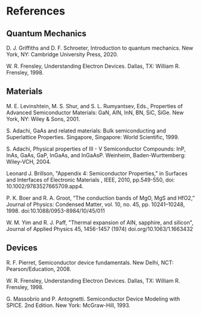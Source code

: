 
# References

## Quantum Mechanics

   D. J. Griffiths and D. F. Schroeter, Introduction to quantum mechanics. New York, NY: Cambridge University Press, 2020.

   W. R. Frensley, Understanding Electron Devices. Dallas, TX: William R. Frensley, 1998. 

## Materials

   M. E. Levinshtein, M. S. Shur, and S. L. Rumyantsev, Eds., Properties of Advanced Semiconductor Materials: GaN, AlN, InN, BN, SiC, SiGe. New York, NY: Wiley & Sons, 2001. 

   S. Adachi, GaAs and related materials: Bulk semiconducting and Superlattice Properties. Singapore, Singapore: World Scientific, 1999. 

   S. Adachi, Physical properties of III - V Semiconductor Compounds: InP, InAs, GaAs, GaP, InGaAs, and InGaAsP. Weinheim, Baden-Wurttemberg: Wiley-VCH, 2004.

   Leonard J. Brillson, "Appendix 4: Semiconductor Properties," in Surfaces and Interfaces of Electronic Materials , IEEE, 2010, pp.549-550, doi: 10.1002/9783527665709.app4.

   P. K. Boer and R. A. Groot, “The conduction bands of MgO, MgS and HfO2,” Journal of Physics: Condensed Matter, vol. 10, no. 45, pp. 10241–10248, 1998. doi:10.1088/0953-8984/10/45/011

   W. M. Yim and R. J. Paff, "Thermal expansion of AlN, sapphire, and silicon", Journal of Applied Physics 45, 1456-1457 (1974) doi.org/10.1063/1.1663432 

## Devices

   R. F. Pierret, Semiconductor device fundamentals. New Delhi, NCT: Pearson/Education, 2008.

   W. R. Frensley, Understanding Electron Devices. Dallas, TX: William R. Frensley, 1998.

   G. Massobrio and P. Antognetti. Semiconductor Device Modeling with SPICE. 2nd Edition. New York: McGraw-Hill, 1993.

